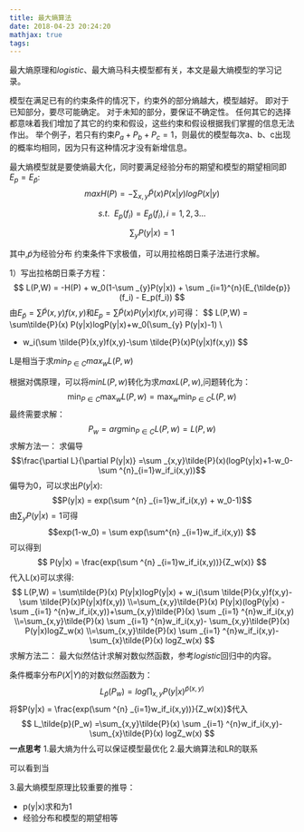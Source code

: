 ```yaml
---
title: 最大熵算法
date: 2018-04-23 20:24:20
mathjax: true
tags:
---
```


最大熵原理和$logistic$、最大熵马科夫模型都有关，本文是最大熵模型的学习记录。

<!-- more -->

模型在满足已有的约束条件的情况下，约束外的部分熵越大，模型越好。
即对于已知部分，要尽可能确定。
对于未知的部分，要保证不确定性。
任何其它的选择都意味着我们增加了其它的约束和假设，这些约束和假设根据我们掌握的信息无法作出。
举个例子，若只有约束$P_a+P_b+P_c=1$，则最优的模型每次a、b、c出现的概率均相同，因为只有这种情况才没有新增信息。

最大熵模型就是要使熵最大化，同时要满足经验分布的期望和模型的期望相同即$E_p = E _\tilde p$:
$$
{max} H(P) = - \sum _{x,y}\tilde{P}(x)P(x|y)logP(x|y)
$$

$$
s.t.\: \: E_p(f_i) = E_{\tilde{p}}(f_i) , i=1,2,3...
$$

$$
\sum _{y} P(y|x) = 1
$$


其中,$\tilde{p}$为经验分布
约束条件下求极值，可以用拉格朗日乘子法进行求解。

1）写出拉格朗日乘子方程：
$$
L(P,W) = -H(P) + w_0(1-\sum _{y}P(y|x)) + \sum _{i=1}^{n}(E_{\tilde{p}}(f_i) - E_p(f_i))
$$
由$E_\tilde   p = \sum \tilde{P}(x,y)f(x,y)$和$E_p =\sum \tilde{P}(x)P(y|x)f(x,y)$可得：
$$
L(P,W) = \sum\tilde{P}(x) P(y|x)logP(y|x)+w_0(\sum_{y} P(y|x)-1) \\
+ w_i(\sum \tilde{P}(x,y)f(x,y)-\sum \tilde{P}(x)P(y|x)f(x,y))
$$

L是相当于求$min _{P\in C}max _{w}L(P,w)$

根据对偶原理，可以将$minL(P,w)$转化为求$maxL(P,w)$,问题转化为：
$$\min _{P\in C}\max _{w}L(P,w) = \max _{w} \min _{P\in C}L(P,w)$$
最终需要求解：
$$P_w = arg \min _{P\in C}L(P,w) = L(P,w)$$
求解方法一：
求偏导
$$\frac{\partial L}{\partial P(y|x)} =\sum _{x,y}\tilde{P}(x)(logP(y|x)+1-w_0-\sum ^{n}_{i=1}w_if_i(x,y))$$
偏导为0，可以求出$P(y|x)$:
$$P(y|x) = exp(\sum ^{n} _{i=1}w_if_i(x,y) + w_0-1)$$
由$\sum _{y} P(y|x) = 1$可得
$$exp(1-w_0) = \sum exp(\sum^{n} _{i=1}w_if_i(x,y)) $$
可以得到
$$
P(y|x) = \frac{exp(\sum ^{n} _{i=1}w_if_i(x,y))}{Z_w(x)}
$$
代入L(x)可以求得:
$$
L(P,W) = \sum\tilde{P}(x) P(y|x)logP(y|x) +  w_i(\sum \tilde{P}(x,y)f(x,y)-\sum \tilde{P}(x)P(y|x)f(x,y))
\\=\sum_{x,y}\tilde{P}(x) P(y|x)(logP(y|x) - \sum _{i=1} ^{n}w_if_i(x,y))+\sum_{x,y}\tilde{P}(x) \sum _{i=1} ^{n}w_if_i(x,y) 
\\=\sum_{x,y}\tilde{P}(x) \sum _{i=1} ^{n}w_if_i(x,y)- \sum_{x,y}\tilde{P}(x) P(y|x)logZ_w(x)
\\=\sum_{x,y}\tilde{P}(x) \sum _{i=1} ^{n}w_if_i(x,y)- \sum_{x}\tilde{P}(x) logZ_w(x)
$$
求解方法二：
最大似然估计求解对数似然函数，参考$logistic$回归中的内容。

条件概率分布$P(X|Y)$的对数似然函数为：
$$
L_\tilde{p}(P_w) = log \prod_{x,y}P(y|x)^{\tilde{p}(x,y)}
$$
将$P(y|x) = \frac{exp(\sum ^{n} _{i=1}w_if_i(x,y))}{Z_w(x)}$代入
$$
L_\tilde{p}(P_w) =\sum_{x,y}\tilde{P}(x) \sum _{i=1} ^{n}w_if_i(x,y)- \sum_{x}\tilde{P}(x) logZ_w(x)
$$
**一点思考**
1.最大熵为什么可以保证模型最优化
2.最大熵算法和LR的联系

可以看到当

3.最大熵模型原理比较重要的推导：

- p(y|x)求和为1
- 经验分布和模型的期望相等
  ​